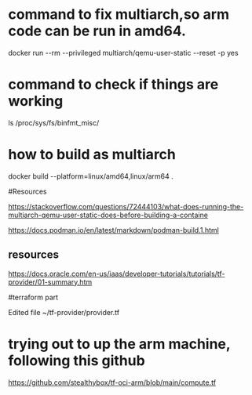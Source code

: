 # command to fix multiarch,so arm code can be run in amd64.
docker run --rm --privileged multiarch/qemu-user-static --reset -p yes

# command to check if things are working
ls /proc/sys/fs/binfmt_misc/


# how to build as multiarch
docker build --platform=linux/amd64,linux/arm64 .

#Resources

https://stackoverflow.com/questions/72444103/what-does-running-the-multiarch-qemu-user-static-does-before-building-a-containe


https://docs.podman.io/en/latest/markdown/podman-build.1.html
## resources
https://docs.oracle.com/en-us/iaas/developer-tutorials/tutorials/tf-provider/01-summary.htm


#terraform part


Edited file ~/tf-provider/provider.tf


#  trying out to up the arm machine, following this github

https://github.com/stealthybox/tf-oci-arm/blob/main/compute.tf